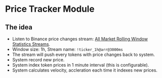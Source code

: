 # Price Tracker Module

## The idea

- Listen to Binance price changes stream: [All Market Rolling Window Statistics Streams](https://developers.binance.com/docs/binance-spot-api-docs/web-socket-streams#all-market-rolling-window-statistics-streams).
- Window size: 1h, Stream name: `!ticker_1h@arr@3000ms`
- The stream will push every tokens with price changes back to system.
- System record new price.
- System index token prices in 1 minute interval (this is configurable).
- System calculates velocity, accleration each time it indexes new prices.
